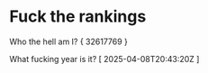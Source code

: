 # Fuck the rankings

Who the hell am I?
{ 32617769 }

What fucking year is it?
[ 2025-04-08T20:43:20Z ]
